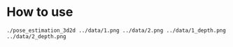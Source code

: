 # How to use

```
./pose_estimation_3d2d ../data/1.png ../data/2.png ../data/1_depth.png ../data/2_depth.png
```